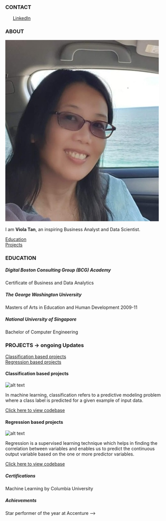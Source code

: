 <!-- CONTACT Section Starts -->
### CONTACT

<!-- Add your details -->
<!-- ✉️: violatss@gmail.com
&nbsp;&nbsp; 📲 +65-XXXXXXXXXX -->
&nbsp;&nbsp;&nbsp;&nbsp;&nbsp; [LinkedIn](https://www.linkedin.com/in/violat/) 
<!-- CONTACT Section Ends -->

<!-- ABOUT Section Starts -->
### ABOUT
<!-- Add link to your picture -->

![alt text](https://raw.githubusercontent.com/violats/Viola_Tan/main/images/presentation-Viola.jpg)

<!-- Add your details -->

I am __Viola Tan__, an inspiring Business Analyst and Data Scientist.


<!-- Add link to the sections -->
<!-- [Experience](#experience) <br> -->
[Education](#education) <br>
[Projects](#projects) <br>
<!-- [Featured](#featured) <br>  --> 

<!-- ABOUT Section Ends -->

<!-- EXPERIENCE Section Starts -->
<!-- ### EXPERIENCE -->
<!-- Add your details -->
<!-- ##### Family -->
<!-- Coach and Teacher<br>
2010 to 2020: 10 years

ROLE: Coach, Teacher, Nurse, Chef, Mentor

Expert of multi-tasking and listening.

##### Republic Polytechnic
Academic Staff<br>
2007 to 2010: 3 years

ROLE: Facilitator, Trainer, Curriculum Planner, Lead of Academic Staff Training

Teaching classes, training staff, designing lessons and reviewing changes
-->
<!-- EXPERIENCE Section Ends -->


<!-- EDUCATION Section Starts -->
### EDUCATION
<!-- Add your details -->
##### Digital Boston Consulting Group (BCG) Academy
Certificate of Business and Data Analytics

##### The George Washington University
Masters of Arts in Education and Human Development 2009-11

##### National University of Singapore
Bachelor of Computer Engineering

<!-- EDUCATION Section Ends -->

<!-- PROJECTS Section Starts -->
### PROJECTS -> ongoing Updates
<!-- Add your details -->

[Classification based projects](#classification-based-projects) <br>
[Regression based projects](#regression-based-projects) <br>

<!-- Add your details -->

#### Classification based projects
![alt text](https://raw.githubusercontent.com/krvishwesh54/Kumar-Vishwesh/main/images/Classification.png)

In machine learning, classification refers to a predictive modeling problem where a class label is predicted for a given example of input data.

[Click here to view codebase](https://github.com/krvishwesh54/DataScience_DeepLearning_MachineLearning/tree/master/Classification)

#### Regression based projects
![alt text](https://raw.githubusercontent.com/krvishwesh54/Kumar-Vishwesh/main/images/Regression.jpg)

Regression is a supervised learning technique which helps in finding the correlation between variables and enables us to predict the continuous output variable based on the one or more predictor variables.

[Click here to view codebase](https://github.com/krvishwesh54/DataScience_DeepLearning_MachineLearning/tree/master/Regression)

<!-- PROJECTS Section Ends -->

<!-- FEATURED Section Starts -->
<!-- ## FEATURED
<!-- Add your details -->
##### Certifications
Machine Learning by Columbia University

##### Achievements
Star performer of the year at Accenture
-->
<!-- FEATURED Section Ends -->
